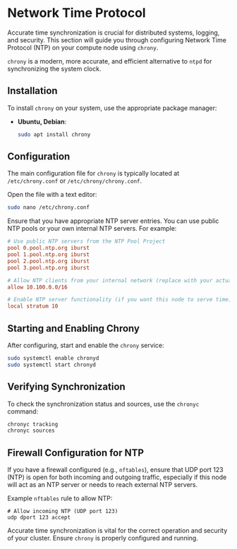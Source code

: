 # Network Time Protocol

Accurate time synchronization is crucial for distributed systems, logging, and security. This section will guide you through configuring Network Time Protocol (NTP) on your compute node using `chrony`.

`chrony` is a modern, more accurate, and efficient alternative to `ntpd` for synchronizing the system clock.

## Installation

To install `chrony` on your system, use the appropriate package manager:


*   **Ubuntu, Debian**:
    ```bash
    sudo apt install chrony
    ```


## Configuration

The main configuration file for `chrony` is typically located at `/etc/chrony.conf` or `/etc/chrony/chrony.conf`.

Open the file with a text editor:

```bash
sudo nano /etc/chrony.conf
```

Ensure that you have appropriate NTP server entries. You can use public NTP pools or your own internal NTP servers. For example:

```conf
# Use public NTP servers from the NTP Pool Project
pool 0.pool.ntp.org iburst
pool 1.pool.ntp.org iburst
pool 2.pool.ntp.org iburst
pool 3.pool.ntp.org iburst

# Allow NTP clients from your internal network (replace with your actual network)
allow 10.100.0.0/16

# Enable NTP server functionality (if you want this node to serve time)
local stratum 10
```

## Starting and Enabling Chrony

After configuring, start and enable the `chrony` service:

```bash
sudo systemctl enable chronyd
sudo systemctl start chronyd
```

## Verifying Synchronization

To check the synchronization status and sources, use the `chronyc` command:

```bash
chronyc tracking
chronyc sources
```

## Firewall Configuration for NTP

If you have a firewall configured (e.g., `nftables`), ensure that UDP port 123 (NTP) is open for both incoming and outgoing traffic, especially if this node will act as an NTP server or needs to reach external NTP servers.

Example `nftables` rule to allow NTP:

```nftables
# Allow incoming NTP (UDP port 123)
udp dport 123 accept
```

Accurate time synchronization is vital for the correct operation and security of your cluster. Ensure `chrony` is properly configured and running.